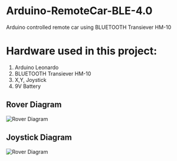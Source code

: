 # Arduino-RemoteCar-BLE-4.0
Arduino controlled remote car using BLUETOOTH Transiever HM-10

<h1> Hardware used in this project:</h1>

<ol>
  <li>Arduino Leonardo</li>
  <li>BLUETOOTH Transiever HM-10</li>
  <li>X,Y, Joystick</li>
  <li>9V Battery</li>
</ol>

<h2>Rover Diagram</h2>

![Rover Diagram](https://github.com/stlevkov/Arduino-RemoteCar-2.4GHz/blob/master/Resources/Rover/ROVER-RF24l01-SCHEMATIC_bb.png) 


<h2>Joystick Diagram</h2>

![Rover Diagram](https://github.com/stlevkov/Arduino-RemoteCar-2.4GHz/blob/master/Resources/Joystick/JOYSTICK-RF24l01-SCHEMATIC_bb.png)
